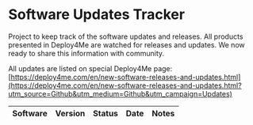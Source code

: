 # Software Updates Tracker
Project to keep track of the software updates and releases. All products presented in Deploy4Me are watched for releases and updates. We now ready to share this information with community.

All updates are listed on special Deploy4Me page:
[https://deploy4me.com/en/new-software-releases-and-updates.html](https://deploy4me.com/en/new-software-releases-and-updates.html?utm_source=Github&utm_medium=Github&utm_campaign=Updates)

Software | Version | Status | Date | Notes
------------ | ------------- | ------------- | ------------- | -------------

